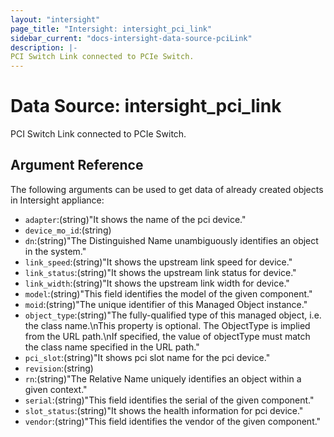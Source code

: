 ```yaml
---
layout: "intersight"
page_title: "Intersight: intersight_pci_link"
sidebar_current: "docs-intersight-data-source-pciLink"
description: |-
PCI Switch Link connected to PCIe Switch.
---
```


# Data Source: intersight_pci_link
PCI Switch Link connected to PCIe Switch.
## Argument Reference
The following arguments can be used to get data of already created objects in Intersight appliance:
* `adapter`:(string)"It shows the name of the pci device."
* `device_mo_id`:(string)
* `dn`:(string)"The Distinguished Name unambiguously identifies an object in the system."
* `link_speed`:(string)"It shows the upstream link speed for device."
* `link_status`:(string)"It shows the upstream link status for device."
* `link_width`:(string)"It shows the upstream link width for device."
* `model`:(string)"This field identifies the model of the given component."
* `moid`:(string)"The unique identifier of this Managed Object instance."
* `object_type`:(string)"The fully-qualified type of this managed object, i.e. the class name.\nThis property is optional. The ObjectType is implied from the URL path.\nIf specified, the value of objectType must match the class name specified in the URL path."
* `pci_slot`:(string)"It shows pci slot name for the pci device."
* `revision`:(string)
* `rn`:(string)"The Relative Name uniquely identifies an object within a given context."
* `serial`:(string)"This field identifies the serial of the given component."
* `slot_status`:(string)"It shows the health information for pci device."
* `vendor`:(string)"This field identifies the vendor of the given component."
